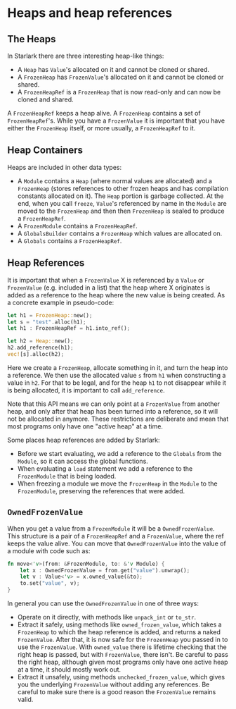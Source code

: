 # Heaps and heap references

## The Heaps

In Starlark there are three interesting heap-like things:

* A `Heap` has `Value`'s allocated on it and cannot be cloned or shared.
* A `FrozenHeap` has `FrozenValue`'s allocated on it and cannot be cloned or shared.
* A `FrozenHeapRef` is a `FrozenHeap` that is now read-only and can now be cloned and shared.

A `FrozenHeapRef` keeps a heap alive. A `FrozenHeap` contains a set of `FrozenHeapRef`'s. While you have a `FrozenValue` it is important that you have either the `FrozenHeap` itself, or more usually, a `FrozenHeapRef` to it.

## Heap Containers

Heaps are included in other data types:

* A `Module` contains a `Heap` (where normal values are allocated) and a `FrozenHeap` (stores references to other frozen heaps and has compilation constants allocated on it). The `Heap` portion is garbage collected. At the end, when you call `freeze`, `Value`'s referenced by name in the `Module` are moved to the `FrozenHeap` and then then `FrozenHeap` is sealed to produce a `FrozenHeapRef`.
* A `FrozenModule` contains a `FrozenHeapRef`.
* A `GlobalsBuilder` contains a `FrozenHeap` which values are allocated on.
* A `Globals` contains a `FrozenHeapRef`.

## Heap References

It is important that when a `FrozenValue` X is referenced by a `Value` or `FrozenValue` (e.g. included in a list) that the heap where X originates is added as a reference to the heap where the new value is being created. As a concrete example in pseudo-code:

```rust
let h1 = FrozenHeap::new();
let s = "test".alloc(h1);
let h1 : FrozenHeapRef = h1.into_ref();

let h2 = Heap::new();
h2.add_reference(h1);
vec![s].alloc(h2);
```

Here we create a `FrozenHeap`, allocate something in it, and turn the heap into a reference. We then use the allocated value `s` from `h1` when constructing a value in `h2`. For that to be legal, and for the heap `h1` to not disappear while it is being allocated, it is important to call `add_reference`.

Note that this API means we can only point at a `FrozenValue` from another heap, and only after that heap has been turned into a reference, so it will not be allocated in anymore. These restrictions are deliberate and mean that most programs only have one "active heap" at a time.

Some places heap references are added by Starlark:

* Before we start evaluating, we add a reference to the `Globals` from the `Module`, so it can access the global functions.
* When evaluating a `load` statement we add a reference to the `FrozenModule` that is being loaded.
* When freezing a module we move the `FrozenHeap` in the `Module` to the `FrozenModule`, preserving the references that were added.

## `OwnedFrozenValue`

When you get a value from a `FrozenModule` it will be a `OwnedFrozenValue`. This structure is a pair of a `FrozenHeapRef` and a `FrozenValue`, where the ref keeps the value alive. You can move that `OwnedFrozenValue` into the value of a module with code such as:

```rust
fn move<'v>(from: &FrozenModule, to: &'v Module) {
    let x : OwnedFrozenValue = from.get("value").unwrap();
    let v : Value<'v> = x.owned_value(&to);
    to.set("value", v);
}
```

In general you can use the `OwnedFrozenValue` in one of three ways:

* Operate on it directly, with methods like `unpack_int` or `to_str`.
* Extract it safely, using methods like `owned_frozen_value`, which takes a `FrozenHeap` to which the heap reference is added, and returns a naked `FrozenValue`. After that, it is now safe for the `FrozenHeap` you passed in to use the `FrozenValue`. With `owned_value` there is lifetime checking that the right heap is passed, but with `FrozenValue`, there isn't. Be careful to pass the right heap, although given most programs only have one active heap at a time, it should mostly work out.
* Extract it unsafely, using methods `unchecked_frozen_value`, which gives you the underlying `FrozenValue` without adding any references. Be careful to make sure there is a good reason the `FrozenValue` remains valid.
